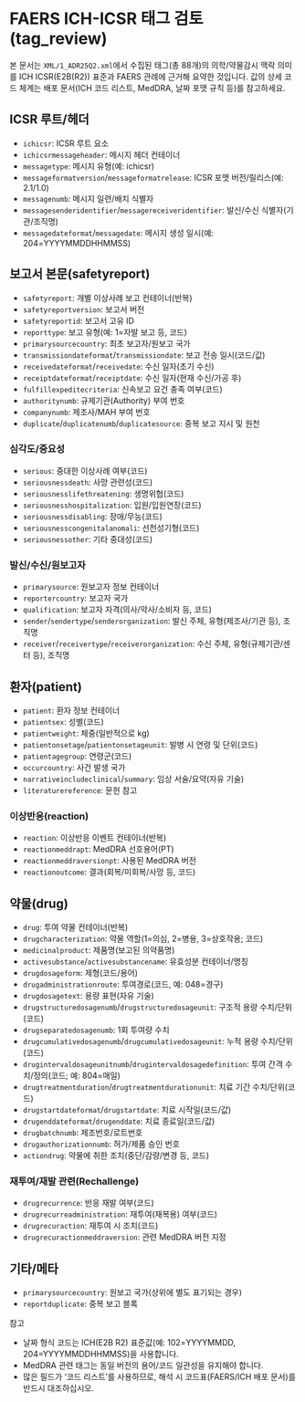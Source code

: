 # FAERS ICH-ICSR 태그 검토(tag_review)

본 문서는 `XML/1_ADR25Q2.xml`에서 수집된 태그(총 88개)의 의학/약물감시 맥락 의미를 ICH ICSR(E2B(R2)) 표준과 FAERS 관례에 근거해 요약한 것입니다. 값의 상세 코드 체계는 배포 문서(ICH 코드 리스트, MedDRA, 날짜 포맷 규칙 등)를 참고하세요.

## ICSR 루트/헤더
- `ichicsr`: ICSR 루트 요소
- `ichicsrmessageheader`: 메시지 헤더 컨테이너
- `messagetype`: 메시지 유형(예: ichicsr)
- `messageformatversion`/`messageformatrelease`: ICSR 포맷 버전/릴리스(예: 2.1/1.0)
- `messagenumb`: 메시지 일련/배치 식별자
- `messagesenderidentifier`/`messagereceiveridentifier`: 발신/수신 식별자(기관/조직명)
- `messagedateformat`/`messagedate`: 메시지 생성 일시(예: 204=YYYYMMDDHHMMSS)

## 보고서 본문(safetyreport)
- `safetyreport`: 개별 이상사례 보고 컨테이너(반복)
- `safetyreportversion`: 보고서 버전
- `safetyreportid`: 보고서 고유 ID
- `reporttype`: 보고 유형(예: 1=자발 보고 등, 코드)
- `primarysourcecountry`: 최초 보고자/원보고 국가
- `transmissiondateformat`/`transmissiondate`: 보고 전송 일시(코드/값)
- `receivedateformat`/`receivedate`: 수신 일자(초기 수신)
- `receiptdateformat`/`receiptdate`: 수신 일자(현재 수신/가공 후)
- `fulfillexpeditecriteria`: 신속보고 요건 충족 여부(코드)
- `authoritynumb`: 규제기관(Authority) 부여 번호
- `companynumb`: 제조사/MAH 부여 번호
- `duplicate`/`duplicatenumb`/`duplicatesource`: 중복 보고 지시 및 원천

### 심각도/중요성
- `serious`: 중대한 이상사례 여부(코드)
- `seriousnessdeath`: 사망 관련성(코드)
- `seriousnesslifethreatening`: 생명위협(코드)
- `seriousnesshospitalization`: 입원/입원연장(코드)
- `seriousnessdisabling`: 장애/무능(코드)
- `seriousnesscongenitalanomali`: 선천성기형(코드)
- `seriousnessother`: 기타 중대성(코드)

### 발신/수신/원보고자
- `primarysource`: 원보고자 정보 컨테이너
- `reportercountry`: 보고자 국가
- `qualification`: 보고자 자격(의사/약사/소비자 등, 코드)
- `sender`/`sendertype`/`senderorganization`: 발신 주체, 유형(제조사/기관 등), 조직명
- `receiver`/`receivertype`/`receiverorganization`: 수신 주체, 유형(규제기관/센터 등), 조직명

## 환자(patient)
- `patient`: 환자 정보 컨테이너
- `patientsex`: 성별(코드)
- `patientweight`: 체중(일반적으로 kg)
- `patientonsetage`/`patientonsetageunit`: 발병 시 연령 및 단위(코드)
- `patientagegroup`: 연령군(코드)
- `occurcountry`: 사건 발생 국가
- `narrativeincludeclinical`/`summary`: 임상 서술/요약(자유 기술)
- `literaturereference`: 문헌 참고

### 이상반응(reaction)
- `reaction`: 이상반응 이벤트 컨테이너(반복)
- `reactionmeddrapt`: MedDRA 선호용어(PT)
- `reactionmeddraversionpt`: 사용된 MedDRA 버전
- `reactionoutcome`: 결과(회복/미회복/사망 등, 코드)

## 약물(drug)
- `drug`: 투여 약물 컨테이너(반복)
- `drugcharacterization`: 약물 역할(1=의심, 2=병용, 3=상호작용; 코드)
- `medicinalproduct`: 제품명(보고된 의약품명)
- `activesubstance`/`activesubstancename`: 유효성분 컨테이너/명칭
- `drugdosageform`: 제형(코드/용어)
- `drugadministrationroute`: 투여경로(코드, 예: 048=경구)
- `drugdosagetext`: 용량 표현(자유 기술)
- `drugstructuredosagenumb`/`drugstructuredosageunit`: 구조적 용량 수치/단위(코드)
- `drugseparatedosagenumb`: 1회 투여량 수치
- `drugcumulativedosagenumb`/`drugcumulativedosageunit`: 누적 용량 수치/단위(코드)
- `drugintervaldosageunitnumb`/`drugintervaldosagedefinition`: 투여 간격 수치/정의(코드; 예: 804=매일)
- `drugtreatmentduration`/`drugtreatmentdurationunit`: 치료 기간 수치/단위(코드)
- `drugstartdateformat`/`drugstartdate`: 치료 시작일(코드/값)
- `drugenddateformat`/`drugenddate`: 치료 종료일(코드/값)
- `drugbatchnumb`: 제조번호/로트번호
- `drugauthorizationnumb`: 허가/제품 승인 번호
- `actiondrug`: 약물에 취한 조치(중단/감량/변경 등, 코드)

### 재투여/재발 관련(Rechallenge)
- `drugrecurrence`: 반응 재발 여부(코드)
- `drugrecurreadministration`: 재투여(재복용) 여부(코드)
- `drugrecuraction`: 재투여 시 조치(코드)
- `drugrecuractionmeddraversion`: 관련 MedDRA 버전 지정

## 기타/메타
- `primarysourcecountry`: 원보고 국가(상위에 별도 표기되는 경우)
- `reportduplicate`: 중복 보고 블록

참고
- 날짜 형식 코드는 ICH(E2B R2) 표준값(예: 102=YYYYMMDD, 204=YYYYMMDDHHMMSS)을 사용합니다.
- MedDRA 관련 태그는 동일 버전의 용어/코드 일관성을 유지해야 합니다.
- 많은 필드가 ‘코드 리스트’를 사용하므로, 해석 시 코드표(FAERS/ICH 배포 문서)를 반드시 대조하십시오.
